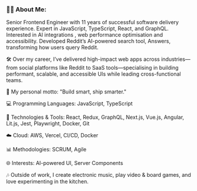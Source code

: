 ### 👨‍💻 About Me: 
Senior Frontend Engineer with 11 years of successful software delivery experience. Expert in JavaScript, TypeScript, React, and GraphQL. Interested in AI integrations , web performance optimisation and accessibility. Developed Reddit’s AI-powered search tool, Answers, transforming how users query Reddit.

🛠️ Over my career, I’ve delivered high-impact web apps across industries—from social platforms like Reddit to SaaS tools—specialising in building performant, scalable, and accessible UIs while leading cross-functional teams.

🚀 My personal motto: "Build smart, ship smarter."

💻 Programming Languages: JavaScript, TypeScript

🔧 Technologies & Tools: React, Redux, GraphQL, Next.js, Vue.js, Angular, Lit.js, Jest, Playwright, Docker, Git

☁️ Cloud: AWS, Vercel, CI/CD, Docker

📊 Methodologies: SCRUM, Agile

🌐 Interests: AI-powered UI, Server Components

🎶 Outside of work, I create electronic music, play video & board games, and love experimenting in the kitchen.
